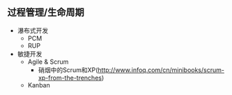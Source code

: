 ## 过程管理/生命周期 


 * 瀑布式开发
     * PCM
     * RUP
 * 敏捷开发
     * Agile & Scrum
         * 硝烟中的Scrum和XP(http://www.infoq.com/cn/minibooks/scrum-xp-from-the-trenches)
     * Kanban